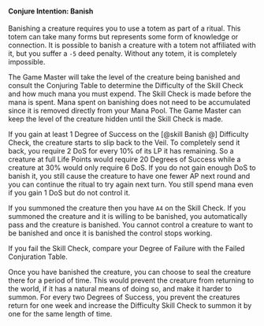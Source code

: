 #### Conjure Intention: Banish

Banishing a creature requires you to use a totem as part of a ritual. This totem can take many forms but represents some form of knowledge or connection. It is possible to banish a creature with a totem not affiliated with it, but you suffer a `-5` deed penalty. Without any totem, it is completely impossible.

The Game Master will take the level of the creature being banished and consult the Conjuring Table to determine the Difficulty of the Skill Check and how much mana you must expend. The Skill Check is made before the mana is spent. Mana spent on banishing does not need to be accumulated since it is removed directly from your Mana Pool. The Game Master can keep the level of the creature hidden until the Skill Check is made.

If you gain at least 1 Degree of Success on the [@skill Banish @] Difficulty Check, the creature starts to slip back to the Veil. To completely send it back, you require 2 DoS for every 10% of its LP it has remaining. So a creature at full Life Points would require 20 Degrees of Success while a creature at 30% would only require 6 DoS. If you do not gain enough DoS to banish it, you still cause the creature to have one fewer AP next round and you can continue the ritual to try again next turn. You still spend mana even if you gain 1 DoS but do not control it.

If you summoned the creature then you have `A4` on the Skill Check. If you summoned the creature and it is willing to be banished, you automatically pass and the creature is banished. You cannot control a creature to want to be banished and once it is banished the control stops working.

If you fail the Skill Check, compare your Degree of Failure with the Failed Conjuration Table.

Once you have banished the creature, you can choose to seal the creature there for a period of time. This would prevent the creature from returning to the world, if it has a natural means of doing so, and make it harder to summon. For every two Degrees of Success, you prevent the creatures return for one week and increase the Difficulty Skill Check to summon it by one for the same length of time.